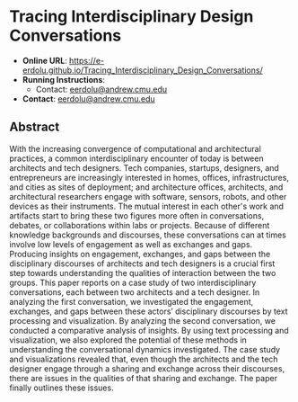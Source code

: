 # Tracing Interdisciplinary Design Conversations

* **Online URL**: https://e-erdolu.github.io/Tracing_Interdisciplinary_Design_Conversations/
* **Running Instructions**:
  * Contact: eerdolu@andrew.cmu.edu
* **Contact**: eerdolu@andrew.cmu.edu

## Abstract
With the increasing convergence of computational and architectural practices, a common interdisciplinary encounter of today is between architects and tech designers. Tech companies, startups, designers, and entrepreneurs are increasingly interested in homes, offices, infrastructures, and cities as sites of deployment; and architecture offices, architects, and architectural researchers engage with software, sensors, robots, and other devices as their instruments. The mutual interest in each other's work and artifacts start to bring these two figures more often in conversations, debates, or collaborations within labs or projects. Because of different knowledge backgrounds and discourses, these conversations can at times involve low levels of engagement as well as exchanges and gaps. Producing insights on engagement, exchanges, and gaps between the disciplinary discourses of architects and tech designers is a crucial first step towards understanding the qualities of interaction between the two groups. This paper reports on a case study of two interdisciplinary conversations, each between two architects and a tech designer. In analyzing the first conversation, we investigated the engagement, exchanges, and gaps between these actors’ disciplinary discourses by text processing and visualization. By analyzing the second conversation, we conducted a comparative analysis of insights. By using text processing and visualization, we also explored the potential of these methods in understanding the conversational dynamics investigated. The case study and visualizations revealed that, even though the architects and the tech designer engage through a sharing and exchange across their discourses, there are issues in the qualities of that sharing and exchange. The paper finally outlines these issues. 
